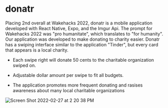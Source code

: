 # donatr

Placing 2nd overall at Wakehacks 2022, donatr is a mobile application developed with React Native, Expo, and the Imgur Api. The prompt for Wakehacks 2022 was "pro humanitate", which translates to "for humanity". Our application was developed to make donating to charity easier. Donatr has a swiping interface similar to the application "Tinder", but every card that appears is a local charity. 

- Each swipe right will donate 50 cents to the charitable organization swiped on.

- Adjustable dollar amount per swipe to fit all budgets.

- The application promotes more frequent donating and rasises awareness about many local charitable organizations

![Screen Shot 2022-02-27 at 2 20 38 PM](https://user-images.githubusercontent.com/60762514/155896558-d18adcc1-d034-4307-aede-432a089e12cb.png)
